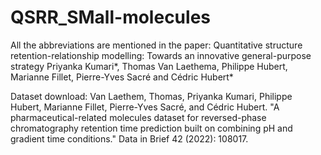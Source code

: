 # QSRR_SMall-molecules

All the abbreviations are mentioned in the paper: Quantitative structure retention-relationship modelling: Towards an innovative general-purpose strategy
Priyanka Kumari*, Thomas Van Laethema, Philippe Hubert, Marianne Fillet, Pierre-Yves Sacré and Cédric Hubert*

Dataset download:
Van Laethem, Thomas, Priyanka Kumari, Philippe Hubert, Marianne Fillet, Pierre-Yves Sacré, and Cédric Hubert. "A pharmaceutical-related molecules dataset for reversed-phase chromatography retention time prediction built on combining pH and gradient time conditions." Data in Brief 42 (2022): 108017.
